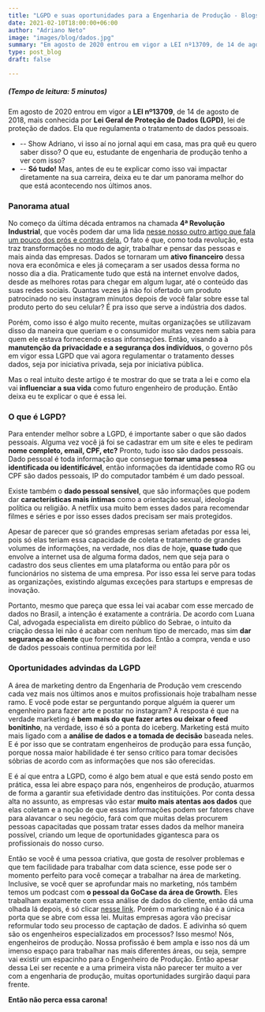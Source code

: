 ```yaml
---
title: "LGPD e suas oportunidades para a Engenharia de Produção - BlogsPET #03"
date: 2021-02-10T18:00:00+06:00
author: "Adriano Neto"
image: "images/blog/dados.jpg"
summary: "Em agosto de 2020 entrou em vigor a LEI nº13709, de 14 de agosto de 2018, mais conhecida por Lei Geral de Proteção de Dados (LGPD), lei de proteção de dados. Ela que regulamenta o tratamento de dados pessoais."
type: post_blog
draft: false

---
```

##### (Tempo de leitura: 5 minutos)

Em agosto de 2020 entrou em vigor a **LEI nº13709**, de 14 de agosto de 2018, mais conhecida por **Lei Geral de Proteção de Dados (LGPD)**, lei de proteção de dados. Ela que regulamenta o tratamento de dados pessoais.
- -- Show Adriano, vi isso aí no jornal aqui em casa, mas pra quê eu quero saber disso? O que eu, estudante de engenharia de produção tenho a ver com isso?
- -- **Só tudo!** Mas, antes de eu te explicar como isso vai impactar diretamente na sua carreira, deixa eu te dar um panorama melhor do que está acontecendo nos últimos anos.

### Panorama atual

No começo da última década entramos na chamada **4ª Revolução Industrial**, que vocês podem dar uma lida [nesse nosso outro artigo que fala um pouco dos prós e contras dela.](http://www.petprod.ufc.br/blog/quarta-revolu%C3%A7ao-industrial) O fato é que, como toda revolução, esta traz transformações no modo de agir, trabalhar e pensar das pessoas e mais ainda das empresas. Dados se tornaram um **ativo financeiro** dessa nova era econômica e eles já começaram a ser usados dessa forma no nosso dia a dia. Praticamente tudo que está na internet envolve dados, desde as melhores rotas para chegar em algum lugar, até o conteúdo das suas redes sociais. Quantas vezes já não foi ofertado um produto patrocinado no seu instagram minutos depois de você falar sobre esse tal produto perto do seu celular? É pra isso que serve a indústria dos dados. 

Porém, como isso é algo muito recente, muitas organizações se utilizavam disso da maneira que queriam e o consumidor muitas vezes nem sabia para quem ele estava fornecendo essas informações. Então, visando a à **manutenção da privacidade e a segurança dos indivíduos**, o governo pôs em vigor essa LGPD que vai agora regulamentar o tratamento desses dados, seja por iniciativa privada, seja por iniciativa pública. 

Mas o real intuito deste artigo é te mostrar do que se trata a lei e como ela vai **influenciar a sua vida** como futuro engenheiro de produção. Então deixa eu te explicar o que é essa lei.

### O que é LGPD?

Para entender melhor sobre a LGPD, é importante saber o que são dados pessoais. Alguma vez você já foi se cadastrar em um site e eles te pediram **nome completo, email, CPF, etc?** Pronto, tudo isso são dados pessoais. Dado pessoal é toda informação que consegue **tornar uma pessoa identificada ou identificável**, então informações da identidade como RG ou CPF são dados pessoais, IP do computador também é um dado pessoal.

Existe também o **dado pessoal sensível**, que são informações que podem dar **características mais íntimas** como a orientação sexual, ideologia política ou religião. A netflix usa muito bem esses dados para recomendar filmes e séries e por isso esses dados precisam ser mais protegidos.

Apesar de parecer que só grandes empresas seriam afetadas por essa lei, pois só elas teriam essa capacidade de coleta e tratamento de grandes volumes de informações, na verdade, nos dias de hoje, **quase tudo** que envolve a internet usa de alguma forma dados, nem que seja para o cadastro dos seus clientes em uma plataforma ou então para pôr os funcionários no sistema de uma empresa. Por isso essa lei serve para todas as organizações, existindo algumas exceções para startups e empresas de inovação.

Portanto, mesmo que pareça que essa lei vai acabar com esse mercado de dados no Brasil, a intenção é exatamente a contrária. De acordo com Luana Cal, advogada especialista em direito público do Sebrae, o intuito da criação dessa lei não é acabar com nenhum tipo de mercado, mas sim **dar segurança ao cliente** que fornece os dados. Então a compra, venda e uso de dados pessoais continua permitida por lei!

### Oportunidades advindas da LGPD

A área de marketing dentro da Engenharia de Produção vem crescendo cada vez mais nos últimos anos e muitos profissionais hoje trabalham nesse ramo. E você pode estar se perguntando porque alguém ia querer um engenheiro para fazer arte e postar no instagram? A resposta é que na verdade marketing é **bem mais do que fazer artes ou deixar o feed bonitinho**, na verdade, isso é só a ponta do iceberg. Marketing está muito mais ligado com a **análise de dados e a tomada de decisão** baseada neles. E é por isso que se contratam engenheiros de produção para essa função, porque nossa maior habilidade é ter senso crítico para tomar decisões sóbrias de acordo com as informações que nos são oferecidas. 

E é aí que entra a LGPD, como é algo bem atual e que está sendo posto em prática, essa lei abre espaço para nós, engenheiros de produção, atuarmos de forma a garantir sua efetividade dentro das instituições. Por conta dessa alta no assunto, as empresas vão estar **muito mais atentas aos dados** que elas coletam e a noção de que essas informações podem ser fatores chave para alavancar o seu negócio, fará com que muitas delas procurem pessoas capacitadas que possam tratar esses dados da melhor maneira possível, criando um leque de oportunidades gigantesca para os profissionais do nosso curso. 

Então se você é uma pessoa criativa, que gosta de resolver problemas e que tem facilidade para trabalhar com data science, esse pode ser o momento perfeito para você começar a trabalhar na área de marketing. Inclusive, se você quer se aprofundar mais no marketing, nós também temos um podcast com **o pessoal da GoCase da área de Growth.** Eles trabalham exatamente com essa análise de dados do cliente, então dá uma olhada lá depois, é só clicar [nesse link](https://open.spotify.com/episode/1kMUmwY8HttcnDQeNbrmG6?si=k6BFkZP5TBCDKo8WLQFsrg). 
Porém o marketing não é a única porta que se abre com essa lei. Muitas empresas agora vão precisar reformular todo seu processo de captação de dados. E adivinha só quem são os engenheiros especializados em processos? Isso mesmo! Nós, engenheiros de produção. Nossa profissão é bem ampla e isso nos dá um imenso espaço para trabalhar nas mais diferentes áreas, ou seja, sempre vai existir um espacinho para o Engenheiro de Produção. Então apesar dessa Lei ser recente e a uma primeira vista não parecer ter muito a ver com a engenharia de produção, muitas oportunidades surgirão daqui para frente. 

**Então não perca essa carona!**
